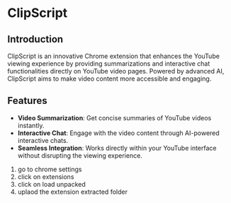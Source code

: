 
# ClipScript

## Introduction
ClipScript is an innovative Chrome extension that enhances the YouTube viewing experience by providing summarizations and interactive chat functionalities directly on YouTube video pages. Powered by advanced AI, ClipScript aims to make video content more accessible and engaging.

## Features
- **Video Summarization**: Get concise summaries of YouTube videos instantly.
- **Interactive Chat**: Engage with the video content through AI-powered interactive chats.
- **Seamless Integration**: Works directly within your YouTube interface without disrupting the viewing experience.


1. go to chrome settings
2. click on extensions
3. click on load unpacked
4. uplaod the extension extracted folder